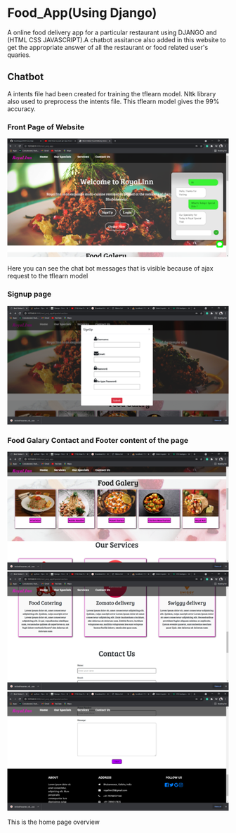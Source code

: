 # Food_App(Using Django)
A online food delivery app for a particular restaurant using DJANGO and (HTML CSS JAVASCRIPT).A chatbot assitance also added in this website  to get the appropriate answer of all the restaurant or food related user's quaries. 

## Chatbot
A intents file had been created for training the tflearn model. Nltk library also used to preprocess the intents file. This tflearn model gives the 99% accuracy.

### Front Page of Website
![](screen_shot/front_page.png)

Here you can see the chat bot messages that is visible because of ajax request to the tflearn model


### Signup page
![](screen_shot/signup.png)

### Food Galary Contact and Footer content of the page
![](screen_shot/food_gal.png)![](screen_shot/service.png) ![](screen_shot/footer.png)



This is the home page overview
